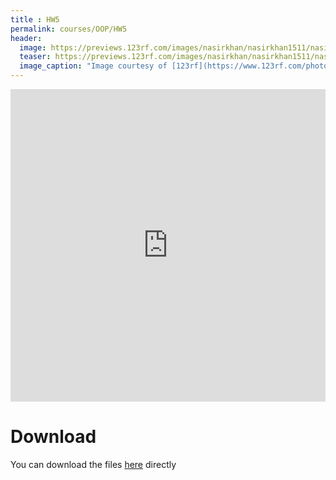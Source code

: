 ```yaml
---
title : HW5
permalink: courses/OOP/HW5
header:
  image: https://previews.123rf.com/images/nasirkhan/nasirkhan1511/nasirkhan151100008/48497109-3d-rendering-of-computer-mouse-connected-to-word-text-fastest.jpg
  teaser: https://previews.123rf.com/images/nasirkhan/nasirkhan1511/nasirkhan151100008/48497109-3d-rendering-of-computer-mouse-connected-to-word-text-fastest.jpg
  image_caption: "Image courtesy of [123rf](https://www.123rf.com/photo_48497109_3d-rendering-of-computer-mouse-connected-to-word-text-fastest.html)"
---
```



<iframe src="https://docs.google.com/viewer?srcid=1DK06gFUMek9GT5FjUS4ZLcMnt88_L7Qs&pid=explorer&efh=false&a=v&chrome=false&embedded=true" style="width:100%; height:500px;" frameborder="0"></iframe>

Download
===
You can download the files [here](/assets/courses/OOP/HW5.rar) directly
